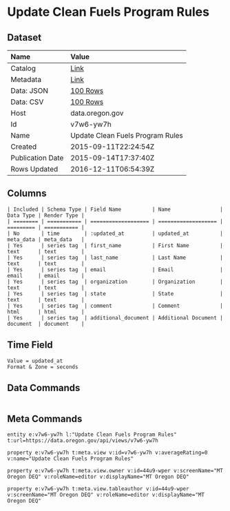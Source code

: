 # Update Clean Fuels Program Rules

## Dataset

| Name | Value |
| :--- | :---- |
| Catalog | [Link](https://catalog.data.gov/dataset/update-clean-fuels-program-rules) |
| Metadata | [Link](https://data.oregon.gov/api/views/v7w6-yw7h) |
| Data: JSON | [100 Rows](https://data.oregon.gov/api/views/v7w6-yw7h/rows.json?max_rows=100) |
| Data: CSV | [100 Rows](https://data.oregon.gov/api/views/v7w6-yw7h/rows.csv?max_rows=100) |
| Host | data.oregon.gov |
| Id | v7w6-yw7h |
| Name | Update Clean Fuels Program Rules |
| Created | 2015-09-11T22:24:54Z |
| Publication Date | 2015-09-14T17:37:40Z |
| Rows Updated | 2016-12-11T06:54:39Z |

## Columns

```ls
| Included | Schema Type | Field Name          | Name                | Data Type | Render Type |
| ======== | =========== | =================== | =================== | ========= | =========== |
| No       | time        | :updated_at         | updated_at          | meta_data | meta_data   |
| Yes      | series tag  | first_name          | First Name          | text      | text        |
| Yes      | series tag  | last_name           | Last Name           | text      | text        |
| Yes      | series tag  | email               | Email               | email     | email       |
| Yes      | series tag  | organization        | Organization        | text      | text        |
| Yes      | series tag  | state               | State               | text      | text        |
| Yes      | series tag  | comment             | Comment             | html      | html        |
| Yes      | series tag  | additional_document | Additional Document | document  | document    |
```

## Time Field

```ls
Value = updated_at
Format & Zone = seconds
```

## Data Commands

```ls
```

## Meta Commands

```ls
entity e:v7w6-yw7h l:"Update Clean Fuels Program Rules" t:url=https://data.oregon.gov/api/views/v7w6-yw7h

property e:v7w6-yw7h t:meta.view v:id=v7w6-yw7h v:averageRating=0 v:name="Update Clean Fuels Program Rules"

property e:v7w6-yw7h t:meta.view.owner v:id=44u9-wper v:screenName="MT Oregon DEQ" v:roleName=editor v:displayName="MT Oregon DEQ"

property e:v7w6-yw7h t:meta.view.tableauthor v:id=44u9-wper v:screenName="MT Oregon DEQ" v:roleName=editor v:displayName="MT Oregon DEQ"
```